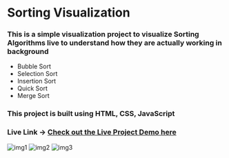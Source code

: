 # Sorting Visualization
### This is a simple visualization project to visualize Sorting Algorithms live to understand how they are actually working in background  
- Bubble Sort 
- Selection Sort
- Insertion Sort
- Quick Sort
- Merge Sort

### This project is built using HTML, CSS, JavaScript

### Live Link -> [Check out the Live Project Demo here](https://abhishekprakash5.github.io/Sorting-Visualization/)



![img1](https://github.com/user-attachments/assets/dace9241-a860-4380-b993-8d66b5bd6e46)
![img2](https://github.com/user-attachments/assets/89f5ccc6-6d82-4a65-b551-f6b8e5ccfaf1)
![img3](https://github.com/user-attachments/assets/4b0492fd-14d8-400c-8fd4-419bdaf535aa)
